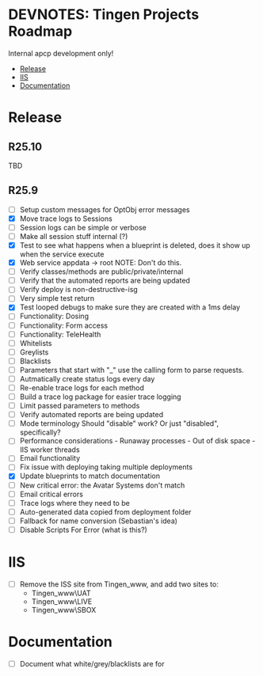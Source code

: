 <!-- u250917 -->

<div>

  <h1>DEVNOTES: Tingen Projects Roadmap</h1>

  Internal apcp development only!

</div>

* [Release](#release)
* [IIS](#iis)
* [Documentation](#documentation)

# Release

## R25.10

TBD

## R25.9

- [ ] Setup custom messages for OptObj error messages
- [X] Move trace logs to Sessions
- [ ] Session logs can be simple or verbose
- [ ] Make all session stuff internal (?)
- [X] Test to see what happens when a blueprint is deleted, does it show up when the service execute
- [X] Web service appdata -> root NOTE: Don't do this.
- [ ] Verify classes/methods are public/private/internal
- [ ] Verify that the automated reports are being updated
- [ ] Verify deploy is non-destructive-isg
- [ ] Very simple test return
- [X] Test looped debugs to make sure they are created with a 1ms delay
- [ ] Functionality: Dosing
- [ ] Functionality: Form access
- [ ] Functionality: TeleHealth
- [ ] Whitelists
- [ ] Greylists
- [ ] Blacklists
- [ ] Parameters that start with "_" use the calling form to parse requests.
- [ ] Autmatically create status logs every day
- [ ] Re-enable trace logs for each method
- [ ] Build a trace log package for easier trace logging
- [ ] Limit passed parameters to methods
- [ ] Verify automated reports are being updated
- [ ] Mode terminology Should "disable" work? Or just "disabled", specifically?
- [ ] Performance considerations - Runaway processes - Out of disk space - IIS worker threads
- [ ] Email functionality
- [ ] Fix issue with deploying taking multiple deployments
- [X] Update blueprints to match documentation
- [ ] New critical error: the Avatar Systems don't match
- [ ] Email critical errors
- [ ] Trace logs where they need to be
- [ ] Auto-generated data copied from deployment folder
- [ ] Fallback for name conversion (Sebastian's idea)
- [ ] Disable Scripts For Error (what is this?)

# IIS

- [ ] Remove the ISS site from Tingen_www, and add two sites to:
  - Tingen_www\UAT
  - Tingen_www\LIVE
  - Tingen_www\SBOX

# Documentation

- [ ] Document what white/grey/blacklists are for
